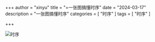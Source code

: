 +++
author = "xinyu"
title = "=一张图搞懂时序"
date = "2024-03-17"
description = "一张图搞懂时序"
categories = [
    "时序"
]
tags = [
    "时序"
]

+++

![时序](C:\Users\59240\Desktop\XYVv\exampleSite\content\post\9-0-时序-时序\时序.png)
